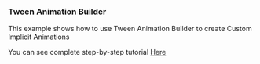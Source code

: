 ### Tween Animation Builder

This example shows how to use Tween Animation Builder to create Custom Implicit Animations

You can see complete step-by-step tutorial [Here](https://www.instagram.com/p/CDYeTIkAp_r/?utm_source=ig_web_copy_link)
